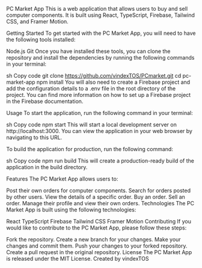 PC Market App
This is a web application that allows users to buy and sell computer components. It is built using React, TypeScript, Firebase, Tailwind CSS, and Framer Motion.

Getting Started
To get started with the PC Market App, you will need to have the following tools installed:

Node.js
Git
Once you have installed these tools, you can clone the repository and install the dependencies by running the following commands in your terminal:

sh
Copy code
git clone https://github.com/vindexTOS/PCmarket.git
cd pc-market-app
npm install
You will also need to create a Firebase project and add the configuration details to a .env file in the root directory of the project. You can find more information on how to set up a Firebase project in the Firebase documentation.

Usage
To start the application, run the following command in your terminal:

sh
Copy code
npm start
This will start a local development server on http://localhost:3000. You can view the application in your web browser by navigating to this URL.

To build the application for production, run the following command:

sh
Copy code
npm run build
This will create a production-ready build of the application in the build directory.

Features
The PC Market App allows users to:

Post their own orders for computer components.
Search for orders posted by other users.
View the details of a specific order.
Buy an order.
Sell an order.
Manage their profile and view their own orders.
Technologies
The PC Market App is built using the following technologies:

React
TypeScript
Firebase
Tailwind CSS
Framer Motion
Contributing
If you would like to contribute to the PC Market App, please follow these steps:

Fork the repository.
Create a new branch for your changes.
Make your changes and commit them.
Push your changes to your forked repository.
Create a pull request in the original repository.
License
The PC Market App is released under the MIT License.
Created by vindexTOS
